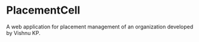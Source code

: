 # PlacementCell
A web application for placement management of an organization developed by Vishnu KP.
